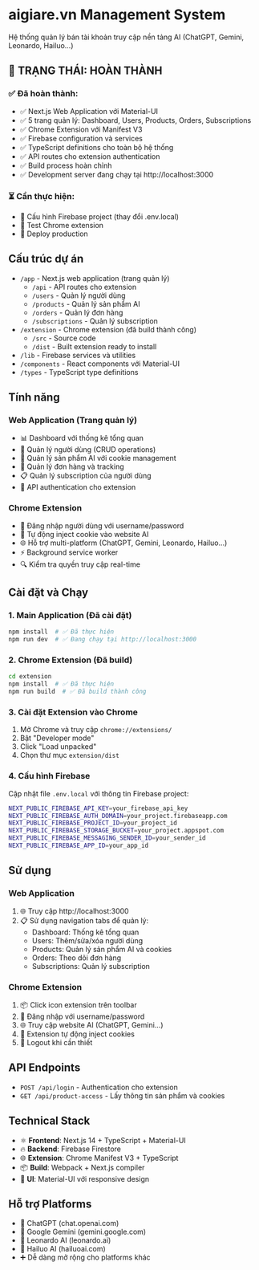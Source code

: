 # aigiare.vn Management System

Hệ thống quản lý bán tài khoản truy cập nền tảng AI (ChatGPT, Gemini, Leonardo, Hailuo...)

## 🎉 TRẠNG THÁI: HOÀN THÀNH

### ✅ Đã hoàn thành:

- ✅ Next.js Web Application với Material-UI
- ✅ 5 trang quản lý: Dashboard, Users, Products, Orders, Subscriptions
- ✅ Chrome Extension với Manifest V3
- ✅ Firebase configuration và services
- ✅ TypeScript definitions cho toàn bộ hệ thống
- ✅ API routes cho extension authentication
- ✅ Build process hoàn chỉnh
- ✅ Development server đang chạy tại http://localhost:3000

### ⏳ Cần thực hiện:

- 🔧 Cấu hình Firebase project (thay đổi .env.local)
- 🧪 Test Chrome extension
- 🚀 Deploy production

## Cấu trúc dự án

- `/app` - Next.js web application (trang quản lý)
  - `/api` - API routes cho extension
  - `/users` - Quản lý người dùng
  - `/products` - Quản lý sản phẩm AI
  - `/orders` - Quản lý đơn hàng
  - `/subscriptions` - Quản lý subscription
- `/extension` - Chrome extension (đã build thành công)
  - `/src` - Source code
  - `/dist` - Built extension ready to install
- `/lib` - Firebase services và utilities
- `/components` - React components với Material-UI
- `/types` - TypeScript type definitions

## Tính năng

### Web Application (Trang quản lý)

- 📊 Dashboard với thống kê tổng quan
- 👥 Quản lý người dùng (CRUD operations)
- 🎯 Quản lý sản phẩm AI với cookie management
- 🛒 Quản lý đơn hàng và tracking
- 📋 Quản lý subscription của người dùng
- 🔐 API authentication cho extension

### Chrome Extension

- 🔑 Đăng nhập người dùng với username/password
- 🍪 Tự động inject cookie vào website AI
- 🌐 Hỗ trợ multi-platform (ChatGPT, Gemini, Leonardo, Hailuo...)
- ⚡ Background service worker
- 🔍 Kiểm tra quyền truy cập real-time

## Cài đặt và Chạy

### 1. Main Application (Đã cài đặt)

```bash
npm install  # ✅ Đã thực hiện
npm run dev  # ✅ Đang chạy tại http://localhost:3000
```

### 2. Chrome Extension (Đã build)

```bash
cd extension
npm install  # ✅ Đã thực hiện
npm run build  # ✅ Đã build thành công
```

### 3. Cài đặt Extension vào Chrome

1. Mở Chrome và truy cập `chrome://extensions/`
2. Bật "Developer mode"
3. Click "Load unpacked"
4. Chọn thư mục `extension/dist`

### 4. Cấu hình Firebase

Cập nhật file `.env.local` với thông tin Firebase project:

```bash
NEXT_PUBLIC_FIREBASE_API_KEY=your_firebase_api_key
NEXT_PUBLIC_FIREBASE_AUTH_DOMAIN=your_project.firebaseapp.com
NEXT_PUBLIC_FIREBASE_PROJECT_ID=your_project_id
NEXT_PUBLIC_FIREBASE_STORAGE_BUCKET=your_project.appspot.com
NEXT_PUBLIC_FIREBASE_MESSAGING_SENDER_ID=your_sender_id
NEXT_PUBLIC_FIREBASE_APP_ID=your_app_id
```

## Sử dụng

### Web Application

1. 🌐 Truy cập http://localhost:3000
2. 📋 Sử dụng navigation tabs để quản lý:
   - Dashboard: Thống kê tổng quan
   - Users: Thêm/sửa/xóa người dùng
   - Products: Quản lý sản phẩm AI và cookies
   - Orders: Theo dõi đơn hàng
   - Subscriptions: Quản lý subscription

### Chrome Extension

1. 📦 Click icon extension trên toolbar
2. 🔐 Đăng nhập với username/password
3. 🌐 Truy cập website AI (ChatGPT, Gemini...)
4. 🍪 Extension tự động inject cookies
5. 🚪 Logout khi cần thiết

## API Endpoints

- `POST /api/login` - Authentication cho extension
- `GET /api/product-access` - Lấy thông tin sản phẩm và cookies

## Technical Stack

- ⚛️ **Frontend**: Next.js 14 + TypeScript + Material-UI
- 🔥 **Backend**: Firebase Firestore
- 🌐 **Extension**: Chrome Manifest V3 + TypeScript
- 📦 **Build**: Webpack + Next.js compiler
- 🎨 **UI**: Material-UI với responsive design

## Hỗ trợ Platforms

- 🤖 ChatGPT (chat.openai.com)
- 💎 Google Gemini (gemini.google.com)
- 🎨 Leonardo AI (leonardo.ai)
- 🚀 Hailuo AI (hailuoai.com)
- ➕ Dễ dàng mở rộng cho platforms khác
